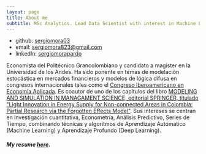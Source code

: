 ```yaml
---
layout: page
title: About me
subtitle: MSc Analytics. Lead Data Scientist with interest in Machine Learning Systems, NLP and Transfer Learning.
---
```


* github: [sergiomora03](https://github.com/sergiomora03)
* email: [sergiomora823@gmail.com](mailto:sergiomora823@gmail.com)
* linkedIn: [sergiomorapardo](https://www.linkedin.com/in/sergiomorapardo/)

Economista del Politécnico Grancolombiano y candidato a magister en la Universidad de los Andes. Ha sido ponente en temas de modelación estocástica en mercados financieros y modelos de lógica difusa en congresos internacionales tales como el [Congreso Iberoamericano en Economía Aplicada](http://iberoamerica.asepelt.org/i-congreso-iberoamericano/programa/calendario-de-presentaciones.html). Es coautor de uno de los capítulos del libro [MODELING AND SIMULATION IN MANAGAMENT SCIENCE, editorial SPRINGER, titulado "Light Innovation in Energy Supply for Non-connected Areas in Colombia: Partial Research via the Forgotten Effects Model"](https://link.springer.com/chapter/10.1007/978-3-030-15413-4_4). Sus intereses se centran en investigación cuantitativa, Econometría, Análisis Predictivo, Series de Tiempo, combinando técnicas y algoritmos de Aprendizaje Autómatico (Machine Learning) y Aprendizaje Profundo (Deep Learning).

##### My resume [here](https://www.canva.com/design/DADhSYqSGD4/1rn2crvsGf4aLQNChQLlJA/view?utm_content=DADhSYqSGD4&utm_campaign=designshare&utm_medium=link&utm_source=sharebutton).
